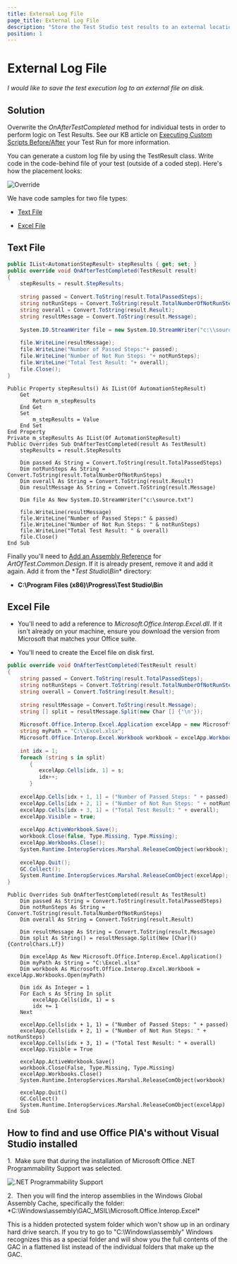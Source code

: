 ```yaml
---
title: External Log File
page_title: External Log File
description: "Store the Test Studio test results to an external location."
position: 1
---
```

# External Log File

*I would like to save the test execution log to an external file on disk.*

## Solution

Overwrite the *OnAfterTestCompleted* method for individual tests in order to perform logic on Test Results. See our KB article on <a href="/advanced-topics/coded-samples/general/custom-scripts-before-after" target="_blank">Executing Custom Scripts Before/After</a> your Test Run for more information.

You can generate a custom log file by using the TestResult class. Write code in the code-behind file of your test (outside of a coded step). Here's how the placement looks:

![Override][1]

[1]: /img/advanced-topics/coded-samples/general/external-log-file/fig1.png

We have code samples for two file types:

*	<a href="#text-file">Text File</a>

*	<a href="#excel-file">Excel File</a>

## Text File

```C#
public IList<AutomationStepResult> stepResults { get; set; }
public override void OnAfterTestCompleted(TestResult result)
{
    stepResults = result.StepResults;
       
    string passed = Convert.ToString(result.TotalPassedSteps);
    string notRunSteps = Convert.ToString(result.TotalNumberOfNotRunSteps);
    string overall = Convert.ToString(result.Result);
    string resultMessage = Convert.ToString(result.Message);
       
    System.IO.StreamWriter file = new System.IO.StreamWriter("c:\\source.txt");
       
    file.WriteLine(resultMessage);
    file.WriteLine("Number of Passed Steps:"+ passed);
    file.WriteLine("Number of Not Run Steps: "+ notRunSteps);
    file.WriteLine("Total Test Result: "+ overall);
    file.Close();
}
```
```VB
Public Property stepResults() As IList(Of AutomationStepResult)
    Get
        Return m_stepResults
    End Get
    Set
        m_stepResults = Value
    End Set
End Property
Private m_stepResults As IList(Of AutomationStepResult)
Public Overrides Sub OnAfterTestCompleted(result As TestResult)
    stepResults = result.StepResults
 
    Dim passed As String = Convert.ToString(result.TotalPassedSteps)
    Dim notRunSteps As String = Convert.ToString(result.TotalNumberOfNotRunSteps)
    Dim overall As String = Convert.ToString(result.Result)
    Dim resultMessage As String = Convert.ToString(result.Message)
 
    Dim file As New System.IO.StreamWriter("c:\source.txt")
 
    file.WriteLine(resultMessage)
    file.WriteLine("Number of Passed Steps:" & passed)
    file.WriteLine("Number of Not Run Steps: " & notRunSteps)
    file.WriteLine("Total Test Result: " & overall)
    file.Close()
End Sub
```

Finally you'll need to <a href="/advanced-topics/coded-steps/add-assembly-reference" target="_blank">Add an Assembly Reference</a> for *ArtOfTest.Common.Design*. If it is already present, remove it and add it again. Add it from the \**Test Studio\Bin** directory:

*	**C:\Program Files (x86)\Progress\Test Studio\Bin**

 

## Excel File

* You'll need to add a reference to *Microsoft.Office.Interop.Excel.dll*. If it isn't already on your machine, ensure you download the version from Microsoft that matches your Office suite.

* You'll need to create the Excel file on disk first.

```C#
public override void OnAfterTestCompleted(TestResult result)
{
    string passed = Convert.ToString(result.TotalPassedSteps);
    string notRunSteps = Convert.ToString(result.TotalNumberOfNotRunSteps);
    string overall = Convert.ToString(result.Result);
     
    string resultMessage = Convert.ToString(result.Message);  
    string [] split = resultMessage.Split(new Char [] {'\n'});
              
    Microsoft.Office.Interop.Excel.Application excelApp = new Microsoft.Office.Interop.Excel.Application();           
    string myPath = "C:\\Excel.xlsx";
    Microsoft.Office.Interop.Excel.Workbook workbook = excelApp.Workbooks.Open(myPath);
            
    int idx = 1;
    foreach (string s in split)
       {
          excelApp.Cells[idx, 1] = s;
          idx++;
       }
             
    excelApp.Cells[idx + 1, 1] = ("Number of Passed Steps: " + passed);
    excelApp.Cells[idx + 2, 1] = ("Number of Not Run Steps: " + notRunSteps);
    excelApp.Cells[idx + 3, 1] = ("Total Test Result: " + overall);
    excelApp.Visible = true;
           
    excelApp.ActiveWorkbook.Save();
    workbook.Close(false, Type.Missing, Type.Missing);
    excelApp.Workbooks.Close();
    System.Runtime.InteropServices.Marshal.ReleaseComObject(workbook);
             
    excelApp.Quit();
    GC.Collect();
    System.Runtime.InteropServices.Marshal.ReleaseComObject(excelApp);
}
```
```VB
Public Overrides Sub OnAfterTestCompleted(result As TestResult)
    Dim passed As String = Convert.ToString(result.TotalPassedSteps)
    Dim notRunSteps As String = Convert.ToString(result.TotalNumberOfNotRunSteps)
    Dim overall As String = Convert.ToString(result.Result)
 
    Dim resultMessage As String = Convert.ToString(result.Message)
    Dim split As String() = resultMessage.Split(New [Char]() {ControlChars.Lf})
 
    Dim excelApp As New Microsoft.Office.Interop.Excel.Application()
    Dim myPath As String = "C:\Excel.xlsx"
    Dim workbook As Microsoft.Office.Interop.Excel.Workbook = excelApp.Workbooks.Open(myPath)
 
    Dim idx As Integer = 1
    For Each s As String In split
        excelApp.Cells(idx, 1) = s
        idx += 1
    Next
 
    excelApp.Cells(idx + 1, 1) = ("Number of Passed Steps: " + passed)
    excelApp.Cells(idx + 2, 1) = ("Number of Not Run Steps: " + notRunSteps)
    excelApp.Cells(idx + 3, 1) = ("Total Test Result: " + overall)
    excelApp.Visible = True
 
    excelApp.ActiveWorkbook.Save()
    workbook.Close(False, Type.Missing, Type.Missing)
    excelApp.Workbooks.Close()
    System.Runtime.InteropServices.Marshal.ReleaseComObject(workbook)
 
    excelApp.Quit()
    GC.Collect()
    System.Runtime.InteropServices.Marshal.ReleaseComObject(excelApp)
End Sub
```

## How to find and use Office PIA's without Visual Studio installed

1.&nbsp; Make sure that during the installation of Microsoft Office .NET Programmability Support was selected.

![.NET Programmability Support][2]

2.&nbsp; Then you will find the interop assemblies in the Windows Global Assembly Cache, specifically the folder: *C:\Windows\assembly\GAC_MSIL\Microsoft.Office.Interop.Excel\*

This is a hidden protected system folder which won't show up in an ordinary hard drive search. If you try to go to "C:\Windows\assembly" Windows recognizes this as a special folder and will show you the full contents of the GAC in a flattened list instead of the individual folders that make up the GAC.

[2]: /img/advanced-topics/coded-samples/general/random-row/fig2.png